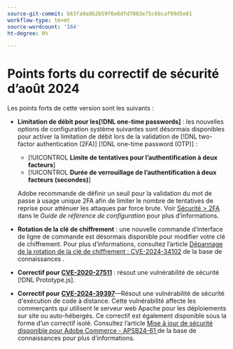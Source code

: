 ```yaml
---
source-git-commit: b63fa9a8b2b59f6e8dfd7003e75c66caf99d5e81
workflow-type: tm+mt
source-wordcount: '164'
ht-degree: 0%

---
```

# Points forts du correctif de sécurité d’août 2024

Les points forts de cette version sont les suivants :

* **Limitation de débit pour les[!DNL one-time passwords]** : les nouvelles options de configuration système suivantes sont désormais disponibles pour activer la limitation de débit lors de la validation de [!DNL two-factor authentication (2FA)] [!DNL one-time password (OTP)] :

   * [!UICONTROL **Limite de tentatives pour l’authentification à deux facteurs**]
   * [!UICONTROL **Durée de verrouillage de l’authentification à deux facteurs (secondes)**]

  Adobe recommande de définir un seuil pour la validation du mot de passe à usage unique 2FA afin de limiter le nombre de tentatives de reprise pour atténuer les attaques par force brute. Voir [Sécurité > 2FA](https://experienceleague.adobe.com/fr/docs/commerce-admin/config/security/2fa) dans le _Guide de référence de configuration_ pour plus d’informations. <!-- AC-12095 -->

* **Rotation de la clé de chiffrement** : une nouvelle commande d’interface de ligne de commande est désormais disponible pour modifier votre clé de chiffrement. Pour plus d’informations, consultez l’article [Dépannage de la rotation de la clé de chiffrement : CVE-2024-34102](https://experienceleague.adobe.com/fr/docs/commerce-knowledge-base/kb/troubleshooting/known-issues-patches-attached/troubleshooting-encryption-key-rotation-cve-2024-34102) de la base de connaissances .

* **Correctif pour [CVE-2020-27511](https://nvd.nist.gov/vuln/detail/CVE-2020-27511)** : résout une vulnérabilité de sécurité [!DNL Prototype.js].<!-- AC-11936 -->

* **Correctif pour [CVE-2024-39397](https://nvd.nist.gov/vuln/detail/CVE-2024-39397)**—Résout une vulnérabilité de sécurité d&#39;exécution de code à distance. Cette vulnérabilité affecte les commerçants qui utilisent le serveur web Apache pour les déploiements sur site ou auto-hébergés. Ce correctif est également disponible sous la forme d’un correctif isolé. Consultez l’article [ Mise à jour de sécurité disponible pour Adobe Commerce - APSB24-61 ](https://experienceleague.adobe.com/fr/docs/commerce-knowledge-base/kb/troubleshooting/known-issues-patches-attached/security-update-available-for-adobe-commerce-apsb24-61) de la base de connaissances pour plus d’informations.<!-- ACSD-60551 -->
